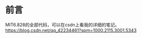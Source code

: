 <!--
 * @Author: your name
 * @Date: 2022-04-08 20:17:54
 * @LastEditTime: 2022-04-08 20:17:55
 * @LastEditors: Please set LastEditors
 * @Description: 打开koroFileHeader查看配置 进行设置: https://github.com/OBKoro1/koro1FileHeader/wiki/%E9%85%8D%E7%BD%AE
 * @FilePath: /MIT6828/README.md
-->
# 前言
MIT6.828的全部代码，可以在csdn上看我的详细的笔记。https://blog.csdn.net/qq_42234461?spm=1000.2115.3001.5343